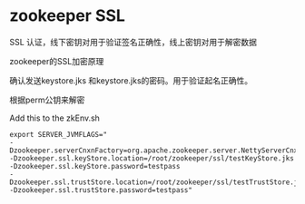 # zookeeper SSL

SSL 认证，线下密钥对用于验证签名正确性，线上密钥对用于解密数据

zookeeper的SSL加密原理

确认发送keystore.jks 和keystore.jks的密码。用于验证起名正确性。

根据perm公钥来解密

Add this to the zkEnv.sh

```
export SERVER_JVMFLAGS="
-Dzookeeper.serverCnxnFactory=org.apache.zookeeper.server.NettyServerCnxnFactory
-Dzookeeper.ssl.keyStore.location=/root/zookeeper/ssl/testKeyStore.jks 
-Dzookeeper.ssl.keyStore.password=testpass 
-Dzookeeper.ssl.trustStore.location=/root/zookeeper/ssl/testTrustStore.jks 
-Dzookeeper.ssl.trustStore.password=testpass"
```


